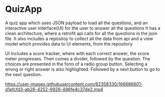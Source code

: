 # QuizApp
A quiz app which uses JSON payload to load all the questions, and an interactive user interface(UI) for the user to answer all the questions
It has a clean architecture, where a retrofit api calls for all the questions in the json file. It also includes a repositoy to collect all the data from api and a 
view model which provides data to UI elements, from the repository

UI
Includes a score tracker, where with each correct answer, the score meter progresses.
Then comes a divider, followed by the question.
The choices are presented in the form of a radio group button. Selecting a wrong or right answer is also highlighted.
Followed by a next button to go to the next question.


https://user-images.githubusercontent.com/82358330/166686601-d1efcfd3-ab26-4252-9928-486fe4c37de2.mp4

